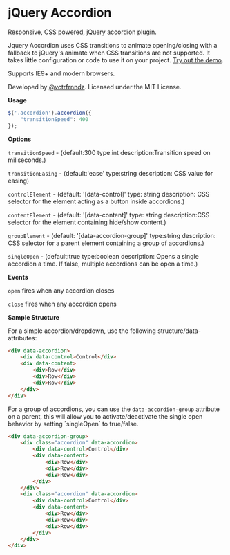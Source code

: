 jQuery Accordion
================

Responsive, CSS powered, jQuery accordion plugin.

Jquery Accordion uses CSS transitions to animate opening/closing with a fallback to jQuery's animate when CSS transitions are not supported. It takes little configuration or code to use it on your project. [Try out the demo](//vctrfrnndz.github.io/jquery-accordion).

Supports IE9+ and modern browsers.

Developed by [@vctrfrnndz](//vctrfrnndz.com). Licensed under the MIT License.

**Usage**

```javascript
$('.accordion').accordion({
    "transitionSpeed": 400
});
```

**Options**

`transitionSpeed` - (default:300 type:int description:Transition speed on miliseconds.)

`transitionEasing` - (default:'ease' type:string description: CSS value for easing)

`controlElement` - (default: '[data-control]'    type: string description: CSS selector for the element acting as a button inside accordions.)

`contentElement` - (default: '[data-content]'    type: string description:CSS selector for the element containing hide/show content.)

`groupElement` - (default: '[data-accordion-group]'  type:string  description: CSS selector for a parent element containing a group of accordions.)

`singleOpen` - (default:true type:boolean    description: Opens a single accordion a time. If false, multiple accordions can be open a time.)

**Events**

`open` fires when any accordion closes

`close` fires when any accordion opens

**Sample Structure**

For a simple accordion/dropdown, use the following structure/data-attributes:

```html
<div data-accordion>
    <div data-control>Control</div>
    <div data-content>
        <div>Row</div>
        <div>Row</div>
        <div>Row</div>
    </div>
</div>
```

For a group of accordions, you can use the `data-accordion-group` attribute on a parent, this will allow you to activate/deactivate the single open behavior by setting ´singleOpen´ to true/false.

```html
<div data-accordion-group>
    <div class="accordion" data-accordion>
        <div data-control>Control</div>
        <div data-content>
            <div>Row</div>
            <div>Row</div>
            <div>Row</div>
        </div>
    </div>
    <div class="accordion" data-accordion>
        <div data-control>Control</div>
        <div data-content>
            <div>Row</div>
            <div>Row</div>
            <div>Row</div>
        </div>
    </div>
</div>
```
